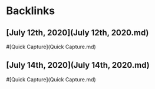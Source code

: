 
# Backlinks
## [July 12th, 2020](July 12th, 2020.md)

#[Quick Capture](Quick Capture.md)

## [July 14th, 2020](July 14th, 2020.md)

#[Quick Capture](Quick Capture.md)

